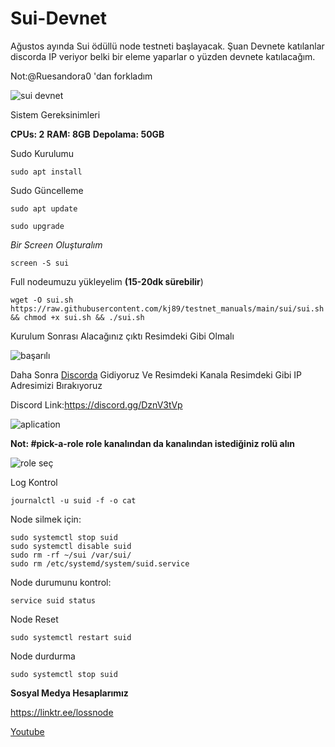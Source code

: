 # Sui-Devnet
Ağustos ayında Sui ödüllü node testneti başlayacak. Şuan Devnete katılanlar discorda IP veriyor belki bir eleme yaparlar o yüzden devnete katılacağım.

Not:@Ruesandora0 'dan forkladım

![sui devnet](https://user-images.githubusercontent.com/98783018/178501237-0a49f928-6f4b-4038-82ba-04cb0c50f579.png)

Sistem Gereksinimleri

**CPUs: 2**
**RAM: 8GB**
**Depolama: 50GB**

Sudo Kurulumu
```
sudo apt install
```

Sudo Güncelleme

```
sudo apt update

sudo upgrade
```
_Bir Screen Oluşturalım_

```
screen -S sui
```

Full nodeumuzu yükleyelim **(15-20dk sürebilir**)
```
wget -O sui.sh https://raw.githubusercontent.com/kj89/testnet_manuals/main/sui/sui.sh && chmod +x sui.sh && ./sui.sh
```

Kurulum Sonrası Alacağınız çıktı Resimdeki Gibi Olmalı

![başarılı](https://user-images.githubusercontent.com/98783018/178503161-b069d15f-44ee-4872-a60c-9548fcd7e568.png)

Daha Sonra [Discorda](https://discord.gg/DznV3tVp) Gidiyoruz Ve Resimdeki Kanala Resimdeki Gibi IP Adresimizi Bırakıyoruz

Discord Link:https://discord.gg/DznV3tVp

![aplication](https://user-images.githubusercontent.com/98783018/178503597-36defc84-15d9-4d09-bffa-f2d62fc5be1d.png)

**Not: #pick-a-role role kanalından da kanalından istediğiniz rolü alın**

![role seç](https://user-images.githubusercontent.com/98783018/178504268-1cfb9938-b757-4e05-b9f7-381e97407f2f.png)

Log Kontrol

```
journalctl -u suid -f -o cat
```
Node silmek için:
```
sudo systemctl stop suid
sudo systemctl disable suid
sudo rm -rf ~/sui /var/sui/
sudo rm /etc/systemd/system/suid.service
```

Node durumunu kontrol:

```
service suid status
```
Node Reset

```
sudo systemctl restart suid
```

Node durdurma

```
sudo systemctl stop suid
```

**Sosyal Medya Hesaplarımız**

https://linktr.ee/lossnode

[Youtube](https://www.youtube.com/c/Cryptoloss1)


